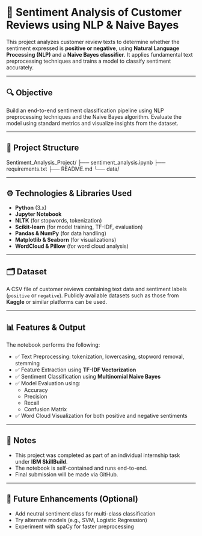 # 🧠 Sentiment Analysis of Customer Reviews using NLP & Naive Bayes

This project analyzes customer review texts to determine whether the sentiment expressed is **positive or negative**, using **Natural Language Processing (NLP)** and a **Naive Bayes classifier**. It applies fundamental text preprocessing techniques and trains a model to classify sentiment accurately.

---

## 🔍 Objective

Build an end-to-end sentiment classification pipeline using NLP preprocessing techniques and the Naive Bayes algorithm. Evaluate the model using standard metrics and visualize insights from the dataset.

---

## 📁 Project Structure

Sentiment_Analysis_Project/
├── sentiment_analysis.ipynb
├── requirements.txt
├── README.md
└── data/

---

## ⚙️ Technologies & Libraries Used

- **Python** (3.x)
- **Jupyter Notebook**
- **NLTK** (for stopwords, tokenization)
- **Scikit-learn** (for model training, TF-IDF, evaluation)
- **Pandas & NumPy** (for data handling)
- **Matplotlib & Seaborn** (for visualizations)
- **WordCloud & Pillow** (for word cloud analysis)

---

## 🗂️ Dataset

A CSV file of customer reviews containing text data and sentiment labels (`positive` or `negative`). Publicly available datasets such as those from **Kaggle** or similar platforms can be used.

---

## 📊 Features & Output

The notebook performs the following:

- ✅ Text Preprocessing: tokenization, lowercasing, stopword removal, stemming
- ✅ Feature Extraction using **TF-IDF Vectorization**
- ✅ Sentiment Classification using **Multinomial Naive Bayes**
- ✅ Model Evaluation using:
  - Accuracy
  - Precision
  - Recall
  - Confusion Matrix
- ✅ Word Cloud Visualization for both positive and negative sentiments

---

## 📌 Notes

- This project was completed as part of an individual internship task under **IBM SkillBuild**.
- The notebook is self-contained and runs end-to-end.
- Final submission will be made via GitHub.

---

## 🚀 Future Enhancements (Optional)

- Add neutral sentiment class for multi-class classification
- Try alternate models (e.g., SVM, Logistic Regression)
- Experiment with spaCy for faster preprocessing
